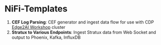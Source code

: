 # NiFi-Templates

1) **CEF Log Parsing**: CEF generator and ingest data flow for use with CDP [Edge2AI Workshop](https://github.com/cloudera-labs/edge2ai-workshop) cluster
2) **Stratux to Various Endpoints**: Ingest Stratux data from Web Socket and output to Phoenix, Kafka, InfluxDB
